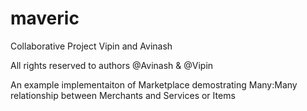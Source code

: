 # maveric
Collaborative Project Vipin and Avinash

All rights reserved to authors @Avinash & @Vipin

An example implementaiton of Marketplace demostrating Many:Many relationship between Merchants and Services or Items
